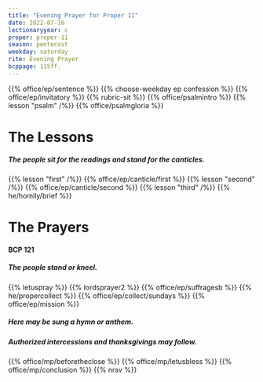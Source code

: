 ```yaml
---
title: "Evening Prayer for Proper 11"
date: 2022-07-16
lectionaryyear: c
proper: proper-11
season: pentecost
weekday: saturday
rite: Evening Prayer
bcppage: 115ff.
---
```

{{% office/ep/sentence %}}
{{% choose-weekday ep confession %}}
{{% office/ep/invitatory %}}
{{% rubric-sit %}}
{{% office/psalmintro %}}
{{% lesson "psalm" /%}}
{{% office/psalmgloria %}}

# The Lessons

##### The people sit for the readings and stand for the canticles.
{{% lesson "first" /%}}
{{% office/ep/canticle/first %}}
{{% lesson "second" /%}}
{{% office/ep/canticle/second %}}
{{% lesson "third" /%}}
{{% he/homily/brief %}}

# The Prayers

#### BCP 121

##### The people stand or kneel.
{{% letuspray %}}
{{% lordsprayer2 %}}
{{% office/ep/suffragesb %}}
{{% he/propercollect %}}
{{% office/ep/collect/sundays %}}
{{% office/ep/mission %}}

##### Here may be sung a hymn or anthem.

##### Authorized intercessions and thanksgivings may follow.
{{% office/mp/beforetheclose %}}
{{% office/mp/letusbless %}}
{{% office/mp/conclusion %}}
{{% nrsv %}}

